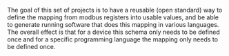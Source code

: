 The goal of this set of projects is to have a reusable (open standard) way to define the mapping from modbus registers into usable values, and be able to generate running software that does this mapping in various languages.
The overall effect is that for a device this schema only needs to be defined once and for a specific programming language the mapping only needs to be defined once.
